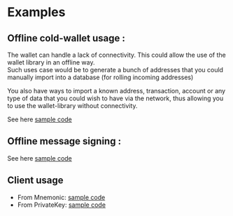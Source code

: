 # Examples

## Offline cold-wallet usage : 

The wallet can handle a lack of connectivity. This could allow the use of the wallet library in an offline way.   
Such uses case would be to generate a bunch of addresses that you could manually import into a database (for rolling incoming addresses)  

You also have ways to import a known address, transaction, account or any type of data that you could wish to have via the network,
thus allowing you to use the wallet-library without connectivity.  

See here [sample code](https://github.com/dashpay/platform/blob/master/packages/wallet-lib/examples/offline-wallet.js) 

## Offline message signing : 

See here [sample code](https://github.com/dashpay/platform/blob/master/packages/wallet-lib/examples/offline-wallet-signing-message.js) 

## Client usage

- From Mnemonic: [sample code](https://github.com/dashpay/platform/blob/master/packages/wallet-lib/examples/client-usage.js) 
- From PrivateKey: [sample code](https://github.com/dashpay/platform/blob/master/packages/wallet-lib/examples/client-usage-single-privateKey.js) 

